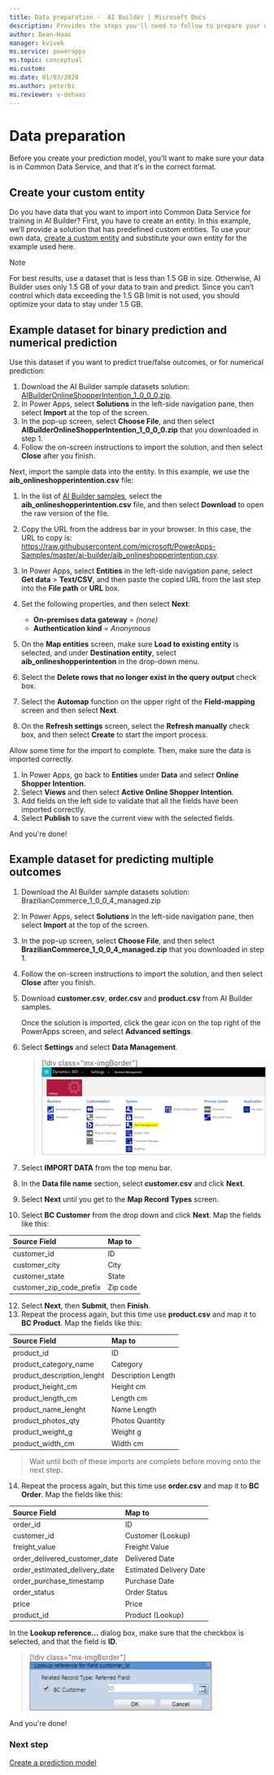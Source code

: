 ```yaml
---
title: Data preparation -  AI Builder | Microsoft Docs
description: Provides the steps you'll need to follow to prepare your data for AI Builder in Common Data Service. 
author: Dean-Haas
manager: kvivek
ms.service: powerapps
ms.topic: conceptual
ms.custom: 
ms.date: 01/03/2020
ms.author: peterbi
ms.reviewer: v-dehaas
---
```


# Data preparation

Before you create your prediction model, you'll want to make sure your data is in Common Data Service, and that it's in the correct format.

## Create your custom entity

Do you have data that you want to import into Common Data Service for training in AI Builder? First, you have to create an entity. In this example, we’ll provide a solution that has predefined custom entities. To use your own data, [create a custom entity](/powerapps/maker/common-data-service/data-platform-create-entity) and substitute your own entity for the example used here.

> [!NOTE]
> For best results, use a dataset that is less than 1.5 GB in size. Otherwise, AI Builder uses only 1.5 GB of your data to train and predict. Since you can’t control which data exceeding the 1.5 GB limit is not used, you should optimize your data to stay under 1.5 GB.

## Example dataset for binary prediction and numerical prediction

Use this dataset if you want to predict true/false outcomes, or for numerical prediction:

1. Download the AI Builder sample datasets solution: [AIBuilderOnlineShopperIntention_1_0_0_0.zip](https://go.microsoft.com/fwlink/?linkid=2093415).
1. In Power Apps, select **Solutions** in the left-side navigation pane, then select **Import** at the top of the screen.
1. In the pop-up screen, select **Choose File**, and then select **AIBuilderOnlineShopperIntention_1_0_0_0.zip** that you downloaded in step 1.
1. Follow the on-screen instructions to import the solution, and then select **Close** after you finish.

Next, import the sample data into the entity. In this example, we use the **aib_onlineshopperintention.csv** file:

1. In the list of [AI Builder samples](https://go.microsoft.com/fwlink/?linkid=2093415), select the **aib_onlineshopperintention.csv** file, and then select **Download** to open the raw version of the file.

1. Copy the URL from the address bar in your browser. In this case, the URL to copy is: https://raw.githubusercontent.com/microsoft/PowerApps-Samples/master/ai-builder/aib_onlineshopperintention.csv.

1. In Power Apps, select **Entities** in the left-side navigation pane, select **Get data** > **Text/CSV**, and then paste the copied URL from the last step into the **File path** or **URL** box.

1. Set the following properties, and then select **Next**:

    - **On-premises data gateway** = *(none)*
    - **Authentication kind** = *Anonymous*

1. On the **Map entities** screen, make sure **Load to existing entity** is selected, and under **Destination entity**, select **aib_onlineshopperintention** in the drop-down menu.
1. Select the **Delete rows that no longer exist in the query output** check box.
1. Select the **Automap** function on the upper right of the **Field-mapping** screen and then select **Next**.
1. On the **Refresh settings** screen, select the **Refresh manually** check box, and then select **Create** to start the import process.

Allow some time for the import to complete. Then, make sure the data is imported correctly.

1. In Power Apps, go back to **Entities** under **Data** and select **Online Shopper Intention**.
1. Select **Views** and then select **Active Online Shopper Intention**.
1. Add fields on the left side to validate that all the fields have been imported correctly. 
1. Select **Publish** to save the current view with the selected fields.

And you're done!

## Example dataset for predicting multiple outcomes

1. Download the AI Builder sample datasets solution: BrazilianCommerce_1_0_0_4_managed.zip
1. In Power Apps, select **Solutions** in the left-side navigation pane, then select **Import** at the top of the screen.
1. In the pop-up screen, select **Choose File**, and then select **BrazilianCommerce_1_0_0_4_managed.zip** that you downloaded in step 1.
1. Follow the on-screen instructions to import the solution, and then select **Close** after you finish.
1. Download **customer.csv**, **order.csv** and **product.csv** from AI Builder samples.

   Once the solution is imported, click the gear icon on the top right of the PowerApps screen, and select **Advanced settings**.

1. Select **Settings** and select **Data Management**.

   > [!div class="mx-imgBorder"]
   > ![Select 'data management'](media/smpl-settings-data-mgmt.png "Select 'data management'")

1. Select **IMPORT DATA** from the top menu bar.
1. In the **Data file name** section, select **customer.csv** and click **Next**.
1. Select **Next** until you get to the **Map Record Types** screen.
1. Select **BC Customer** from the drop down and click **Next**. Map the fields like this:

**Source Field**|**Map to**
:-----|:-----
customer\_id|ID
customer\_city|City
customer\_state|State
customer\_zip\_code\_prefix|Zip code

12. Select **Next**, then **Submit**, then **Finish**.
1. Repeat the process again, but this time use **product.csv** and map it to **BC Product**. Map the fields like this:

**Source Field**|**Map to**
:-----|:-----
product\_id|ID
product\_category\_name|Category
product\_description\_lenght|Description Length
product\_height\_cm|Height cm
product\_length\_cm|Length cm
product\_name\_lenght|Name Length
product\_photos\_qty|Photos Quantity
product\_weight\_g|Weight g
product\_width\_cm|Width cm

> Wait until both of these imports are complete before moving onto the next step.

14. Repeat the process again, but this time use **order.csv** and map it to **BC Order**. Map the fields like this:

**Source Field**|**Map to**
:-----|:-----
order\_id|ID
customer\_id|Customer (Lookup)
freight\_value|Freight Value
order\_delivered\_customer\_date|Delivered Date
order\_estimated\_delivery\_date|Estimated Delivery Date
order\_purchase\_timestamp|Purchase Date
order\_status|Order Status
price|Price
product\_id|Product (Lookup)

In the **Lookup reference...** dialog box, make sure that the checkbox is selected, and that the field is **ID**.

   > [!div class="mx-imgBorder"]
   > ![Lookup reference dialog box'](media/lookup-reference.png "Lookup reference dialog box")

And you're done!

### Next step
[Create a prediction model](prediction-create-model.md) 
